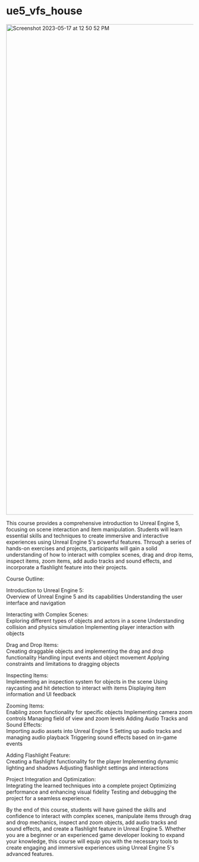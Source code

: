 # ue5_vfs_house

<img width="1321" alt="Screenshot 2023-05-17 at 12 50 52 PM" src="https://github.com/syswaregames/ue5_vfs_house/assets/35966031/407cff88-8f47-43bf-9aba-2740b31bf870">

This course provides a comprehensive introduction to Unreal Engine 5, focusing on scene interaction and item manipulation. Students will learn essential skills and techniques to create immersive and interactive experiences using Unreal Engine 5's powerful features. Through a series of hands-on exercises and projects, participants will gain a solid understanding of how to interact with complex scenes, drag and drop items, inspect items, zoom items, add audio tracks and sound effects, and incorporate a flashlight feature into their projects.

Course Outline:

Introduction to Unreal Engine 5:    
Overview of Unreal Engine 5 and its capabilities
Understanding the user interface and navigation

Interacting with Complex Scenes:    
Exploring different types of objects and actors in a scene
Understanding collision and physics simulation
Implementing player interaction with objects

Drag and Drop Items:    
Creating draggable objects and implementing the drag and drop functionality
Handling input events and object movement
Applying constraints and limitations to dragging objects

Inspecting Items:    
Implementing an inspection system for objects in the scene
Using raycasting and hit detection to interact with items
Displaying item information and UI feedback

Zooming Items:    
Enabling zoom functionality for specific objects
Implementing camera zoom controls
Managing field of view and zoom levels
Adding Audio Tracks and Sound Effects:    
Importing audio assets into Unreal Engine 5
Setting up audio tracks and managing audio playback
Triggering sound effects based on in-game events

Adding Flashlight Feature:    
Creating a flashlight functionality for the player
Implementing dynamic lighting and shadows
Adjusting flashlight settings and interactions

Project Integration and Optimization:    
Integrating the learned techniques into a complete project
Optimizing performance and enhancing visual fidelity
Testing and debugging the project for a seamless experience. 
  
    
By the end of this course, students will have gained the skills and confidence to interact with complex scenes, manipulate items through drag and drop mechanics, inspect and zoom objects, add audio tracks and sound effects, and create a flashlight feature in Unreal Engine 5. Whether you are a beginner or an experienced game developer looking to expand your knowledge, this course will equip you with the necessary tools to create engaging and immersive experiences using Unreal Engine 5's advanced features.

